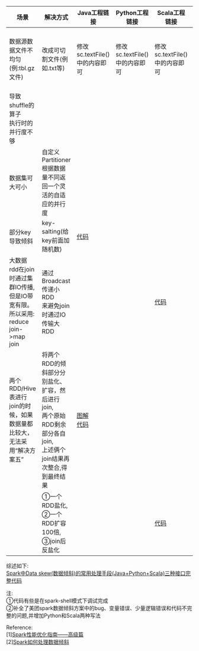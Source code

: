 
|  场景   |解决方式| Java工程链接  |Python工程链接|Scala工程链接|参考|
|  ----  | ----  |----  |----  |----  |--- |
| 数据源数据文件不均匀(例:tbl.gz文件)|改成可切割文件(例如.txt等)|修改sc.textFile()中的内容即可|修改sc.textFile()中的内容即可|修改sc.textFile()中的内容即可|[2]数据倾斜的常见解决方法-1
|导致shuffle的算子<br>执行时的并行度不够|
|数据集可大可小|自定义Partitioner<br>根据数据量不同返回一个灵活的自适应的并行度|
|部分key导致倾斜|key-salting(给key前面加随机数)|[代码](https://github.com/appleyuchi/spark_data_skew/tree/master/Java/salting)|||[1]解决方案四
|大数据rdd在join时通过集群IO传播,<br>但是IO带宽有限。所以采用:<br>reduce join->map join|通过Broadcast传递小RDD<br>来避免join时通过IO传输大RDD|||[代码](https://github.com/appleyuchi/spark_data_skew/tree/master/Scala/join%2Bbroadcast)|[1]解决方案五
|两个RDD/Hive表进行join的时候，如果数据量都比较大，无法采用“解决方案五”|将两个RDD的倾斜部分分别盐化、扩容，然后进行join,<br>两个原始RDD剩余部分各自join,<br>上述俩个join结果再次整合,得到最终结果|[图解](https://yuchi.blog.csdn.net/article/details/107966689)<br>[代码](https://github.com/appleyuchi/spark_data_skew/tree/master/Java/sampling_salting)|||[1]解决方案六
||①一个RDD盐化,<br>②一个RDD扩容100倍,<br>③join后反盐化|||[代码](https://github.com/appleyuchi/spark_data_skew/tree/master/Java/Solution7)|[1]解决方案七|


综述如下:<br>
[Spark中Data skew(数据倾斜)的常用处理手段(Java+Python+Scala)三种接口完整代码](https://blog.csdn.net/appleyuchi/article/details/105935146?ops_request_misc=%257B%2522request%255Fid%2522%253A%2522159724183419195162502198%2522%252C%2522scm%2522%253A%252220140713.130102334.pc%255Fblog.%2522%257D&request_id=159724183419195162502198&biz_id=0&utm_medium=distribute.pc_search_result.none-task-blog-2~blog~first_rank_v1~rank_blog_v1-2-105935146.pc_v1_rank_blog_v1&utm_term=%E6%95%B0%E6%8D%AE%E5%80%BE%E6%96%9C&spm=1018.2118.3001.4187)



注:<br>
①代码有些是在spark-shell模式下调试完成<br>
②补全了美团spark数据倾斜方案中的bug、变量错误、少量逻辑错误和代码不完整的问题,并增加Python和Scala两种写法

Reference:<br>
[1][Spark性能优化指南——高级篇](https://tech.meituan.com/2016/05/12/spark-tuning-pro.html)<br>
[2][Spark如何处理数据倾斜](https://blog.csdn.net/kaede1209/article/details/81145560)